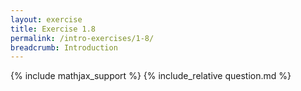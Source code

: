 ```yaml
---
layout: exercise
title: Exercise 1.8
permalink: /intro-exercises/1-8/
breadcrumb: Introduction
---
```


{% include mathjax_support %}
{% include_relative question.md %}
